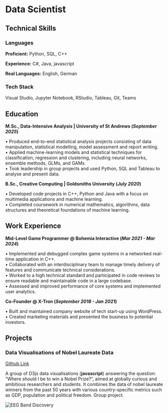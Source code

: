 
# Data Scientist

## Technical Skills
### Languages
**Proficient:** Python, SQL, C++

**Experience:** C#, Java, javascript

**Real Languages:** English, German

### Tech Stack  
Visual Studio, Jupyter Notebook, RStudio, Tableau, Git, Teams

## Education
**M.Sc., Data-Intensive Analysis | University of St Andrews (_September 2025_)**

• Produced end-to-end statistical analysis projects consisting of data manipulation, statistical modelling, model assessment and report writing.<br>
• Applied machine-learning models and statistical techniques for classification, regression and clustering, including neural networks, ensemble methods, GLMs, and GAMs.<br>
• Took leadership in group projects and used Python, SQL and Tableau to analyse and present data.

**B.Sc., Creative Computing | Goldsmiths University (_July 2020_)**

• Developed code projects in C++, Python and Java with a focus on multimedia applications and machine learning.<br>
• Completed coursework in numerical mathematics, algorithms, data structures and theoretical foundations of machine learning.<br>


## Work Experience
**Mid-Level Game Programmer @ Bohemia Interactive (_Mar 2021 - Mar 2024_)**

• Implemented and debugged complex game systems in a networked real-time application in C++.<br>
• Collaborated with an interdisciplinary team to manage timely delivery of features and communicate technical considerations.<br>
• Worked to a high technical standard and participated in code reviews to ensure readable and maintainable code in a large codebase.<br>
• Assessed and improved performance of core systems and implemented user analytics.


**Co-Founder @ X-Tron (_September 2018 - Jan 2021_)**

• Built and maintained company website of tech start-up using WordPress.<br>
• Created marketing materials and presented the business to potential investors.


## Projects

### Data Visualisations of Nobel Laureate Data
[Github Link](https://larsbrestrich.github.io/DataVisualisation_NobelLaureates/)

A group of D3js data visualisations (**javascript**) answering the question: “Where should I be to win a Nobel Prize?”, aimed at globally curious and ambitious researchers and students. It combines the data of nobel laureate winners from the past 50 years with various country-specific metrics such as GDP, population and political freedom. Group project. 

![EEG Band Discovery](/assets/img/eeg_band_discovery.jpeg)
